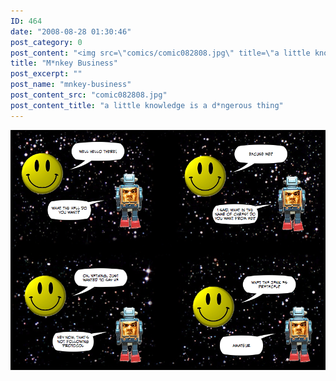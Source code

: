 ```yaml
---
ID: 464
date: "2008-08-28 01:30:46"
post_category: 0
post_content: "<img src=\"comics/comic082808.jpg\" title=\"a little knowledge is a d*ngerous thing\" />"
title: "M*nkey Business"
post_excerpt: ""
post_name: "mnkey-business"
post_content_src: "comic082808.jpg"
post_content_title: "a little knowledge is a d*ngerous thing"
---
```



[![a little knowledge is a d*ngerous thing](/comics-hi-res/comic082808.jpg)](/comics-hi-res/comic082808.jpg "a little knowledge is a d*ngerous thing")
